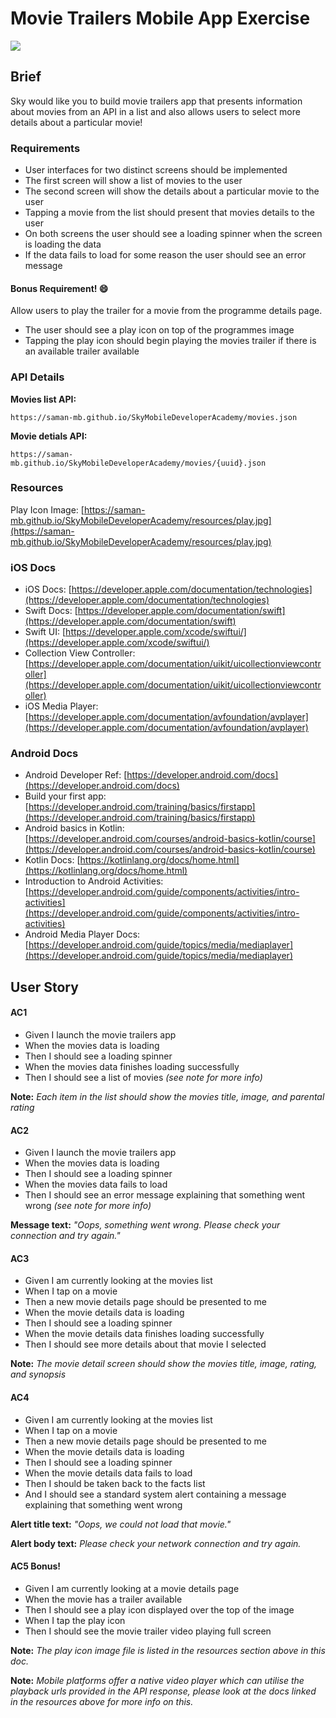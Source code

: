 
# Movie Trailers Mobile App Exercise

![](https://www.latestfreestuff.co.uk/wp-content/uploads/2017/04/Free-Sky-Movie-Worth-£13.99.png)

## Brief

Sky would like you to build movie trailers app that presents information about movies from an API in a list and also allows users to select more details about a particular movie!

### Requirements

- User interfaces for two distinct screens should be implemented
- The first screen will show a list of movies to the user
- The second screen will show the details about a particular movie to the user
- Tapping a movie from the list should present that movies details to the user
- On both screens the user should see a loading spinner when the screen is loading the data
- If the data fails to load for some reason the user should see an error message

#### Bonus Requirement! 😄

Allow users to play the trailer for a movie from the programme details page.
- The user should see a play icon on top of the programmes image
- Tapping the play icon should begin playing the movies trailer if there is an available trailer available

### API Details

**Movies list API:**

`https://saman-mb.github.io/SkyMobileDeveloperAcademy/movies.json`

**Movie detials API:**

`https://saman-mb.github.io/SkyMobileDeveloperAcademy/movies/{uuid}.json`

### Resources 

Play Icon Image: [https://saman-mb.github.io/SkyMobileDeveloperAcademy/resources/play.jpg](https://saman-mb.github.io/SkyMobileDeveloperAcademy/resources/play.jpg)

### iOS Docs

- iOS Docs: [https://developer.apple.com/documentation/technologies](https://developer.apple.com/documentation/technologies)
- Swift Docs: [https://developer.apple.com/documentation/swift](https://developer.apple.com/documentation/swift)
- Swift UI: [https://developer.apple.com/xcode/swiftui/](https://developer.apple.com/xcode/swiftui/)
- Collection View Controller: [https://developer.apple.com/documentation/uikit/uicollectionviewcontroller](https://developer.apple.com/documentation/uikit/uicollectionviewcontroller)
- iOS Media Player: [https://developer.apple.com/documentation/avfoundation/avplayer](https://developer.apple.com/documentation/avfoundation/avplayer)

### Android Docs

- Android Developer Ref: [https://developer.android.com/docs](https://developer.android.com/docs)
- Build your first app: [https://developer.android.com/training/basics/firstapp](https://developer.android.com/training/basics/firstapp)
- Android basics in Kotlin: [https://developer.android.com/courses/android-basics-kotlin/course](https://developer.android.com/courses/android-basics-kotlin/course)
- Kotlin Docs: [https://kotlinlang.org/docs/home.html](https://kotlinlang.org/docs/home.html)
- Introduction to Android Activities: [https://developer.android.com/guide/components/activities/intro-activities](https://developer.android.com/guide/components/activities/intro-activities)
- Android Media Player Docs: [https://developer.android.com/guide/topics/media/mediaplayer](https://developer.android.com/guide/topics/media/mediaplayer)


## User Story

#### AC1
- Given I launch the movie trailers app
- When the movies data is loading
- Then I should see a loading spinner
- When the movies data finishes loading successfully
- Then I should see a list of movies *(see note for more info)*

**Note:** *Each item in the list should show the movies title, image, and parental rating*

#### AC2
- Given I launch the movie trailers app
- When the movies data is loading
- Then I should see a loading spinner
- When the movies data fails to load
- Then I should see an error message explaining that something went wrong *(see note for more info)*

**Message text:** *"Oops, something went wrong. Please check your connection and try again."*

#### AC3
- Given I am currently looking at the movies list
- When I tap on a movie
- Then a new movie details page should be presented to me
- When the movie details data is loading
- Then I should see a loading spinner
- When the movie details data finishes loading successfully
- Then I should see more details about that movie I selected

**Note:** *The movie detail screen should show the movies title, image, rating, and synopsis*

#### AC4
- Given I am currently looking at the movies list
- When I tap on a movie
- Then a new movie details page should be presented to me
- When the movie details data is loading
- Then I should see a loading spinner
- When the movie details data fails to load
- Then I should be taken back to the facts list
- And I should see a standard system alert containing a message explaining that something went wrong

**Alert title text:** *"Oops, we could not load that movie."*

**Alert body text:** *Please check your network connection and try again.*

#### AC5 Bonus!
- Given I am currently looking at a movie details page
- When the movie has a trailer available
- Then I should see a play icon displayed over the top of the image
- When I tap the play icon
- Then I should see the movie trailer video playing full screen

**Note:** *The play icon image file is listed in the resources section above in this doc.*

**Note:** *Mobile platforms offer a native video player which can utilise the playback urls provided in the API response, please look at the docs linked in the resources above for more info on this.*
